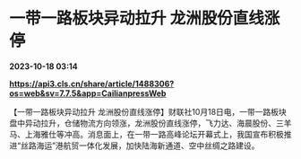 # 一带一路板块异动拉升 龙洲股份直线涨停

**2023-10-18 03:14**

**https://api3.cls.cn/share/article/1488306?os=web&sv=7.7.5&app=CailianpressWeb**

【一带一路板块异动拉升 龙洲股份直线涨停】财联社10月18日电，一带一路板块盘中异动拉升，仓储物流方向领涨，龙洲股份直线涨停，飞力达、海晨股份、三羊马、上海雅仕等冲高。消息面上，在一带一路高峰论坛开幕式上，我国宣布积极推进“丝路海运”港航贸一体化发展，加快陆海新通道、空中丝绸之路建设。